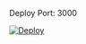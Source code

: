 Deploy Port: 3000

[![Deploy](https://www.herokucdn.com/deploy/button.png)](https://dashboard.heroku.com/new?template=https://github.com/starts-sh/jkinto)
